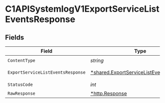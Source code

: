 # C1APISystemlogV1ExportServiceListEventsResponse


## Fields

| Field                                                                                             | Type                                                                                              | Required                                                                                          | Description                                                                                       |
| ------------------------------------------------------------------------------------------------- | ------------------------------------------------------------------------------------------------- | ------------------------------------------------------------------------------------------------- | ------------------------------------------------------------------------------------------------- |
| `ContentType`                                                                                     | *string*                                                                                          | :heavy_check_mark:                                                                                | N/A                                                                                               |
| `ExportServiceListEventsResponse`                                                                 | [*shared.ExportServiceListEventsResponse](../../models/shared/exportservicelisteventsresponse.md) | :heavy_minus_sign:                                                                                | Successful response                                                                               |
| `StatusCode`                                                                                      | *int*                                                                                             | :heavy_check_mark:                                                                                | N/A                                                                                               |
| `RawResponse`                                                                                     | [*http.Response](https://pkg.go.dev/net/http#Response)                                            | :heavy_minus_sign:                                                                                | N/A                                                                                               |